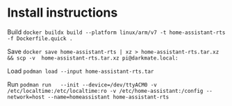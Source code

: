# Install instructions

Build
`docker buildx build --platform linux/arm/v7 -t home-assistant-rts -f Dockerfile.quick .`

Save
`docker save home-assistant-rts | xz > home-assistant-rts.tar.xz && scp -v  home-assistant-rts.tar.xz pi@darkmate.local:`

Load
`podman load --input home-assistant-rts.tar`

Run
`podman run   --init --device=/dev/ttyACM0 -v /etc/localtime:/etc/localtime:ro -v /etc/home-assistant:/config --network=host --name=homeassistant home-assistant-rts`